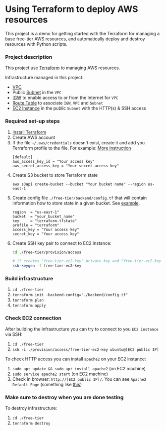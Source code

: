 
# Using Terraform to deploy AWS resources

This project is a demo for getting started with the Terraform for managing a base free-tier AWS resources, and automatically deploy and destroy resources with Python scripts.

### Project description

This project use [Terraform](https://www.terraform.io/) to managing AWS resources. 

Infrastructure managed in this project:

* [VPC](https://docs.aws.amazon.com/vpc/latest/userguide/what-is-amazon-vpc.html)
* Public [Subnet](https://docs.aws.amazon.com/vpc/latest/userguide/working-with-vpcs.html#AddaSubnet) in the `VPC`
* [IGW](https://docs.aws.amazon.com/vpc/latest/userguide/VPC_Internet_Gateway.html) to enable access to or from the Internet for `VPC`
* [Route Table](https://docs.aws.amazon.com/vpc/latest/userguide/VPC_Route_Tables.html) to associate `IGW`, `VPC` and `Subnet`
* [EC2 Instance](https://docs.aws.amazon.com/AWSEC2/latest/UserGuide/concepts.html) in the public `Subnet` with the HTTP(s) & SSH access

### Required set-up steps

1. [Install Terraform](https://learn.hashicorp.com/terraform/getting-started/install.html)
2. Create AWS account
3. If the file `~/.aws/credentials` doesn't exist, create it and add you Terraform profile to the file. For example: [More instruction](https://docs.aws.amazon.com/cli/latest/userguide/cli-configure-files.html)
   ```text
   [default]
   aws_access_key_id = "Your access key"
   aws_secret_access_key = "Your secret access key"
   ```
4. Create S3 bucket to store Terraform state
    ```text
    aws s3api create-bucket --bucket "Your bucket name" --region us-east-1
    ```
5. Create config file `./free-tier/backend/config.tf` that will contain information how to store state in a given bucket. See [example](./free-tier/backend/example.config.tf). 
    ```text
    region  = "us-east-1"
    bucket  = "your_bucket_name"
    key     = "terraform.tfstate"
    profile = "terraform"
    access_key = "Your access key"
    secret_key = "Your access key"
    ```
6. Create SSH key pair to connect to EC2 instance:
   ```bash
   cd ./free-tier/provision/access

   # it creates "free-tier-ec2-key" private key and "free-tier-ec2-key.pub" public key
   ssh-keygen -f free-tier-ec2-key
   ``` 
   
### Build infrastructure

1. `cd ./free-tier`
2. `terraform init -backend-config="./backend/config.tf"`
3. `terraform plan`
4. `terraform apply`

### Check EC2 connection

After building the infrastructure you can try to connect to you `EC2 instance` via SSH:

1. `cd ./free-tier`
2. `ssh -i ./provision/access/free-tier-ec2-key ubuntu@[EC2 public IP]`

To check HTTP access you can install `apache2` on your EC2 instance:

1. `sudo apt update && sudo apt install apache2` (on EC2 machine)
2. `sudo service apache2 start` (on EC2 machine) 
3. Check in browser: `http://[EC2 public IP]/`. You can see `Apache2 Default Page` (something like [this](https://annex.exploratorium.edu/))

### Make sure to destroy when you are done testing
To destroy infrastructure:

1. `cd ./free-tier`
2. `terraform destroy`